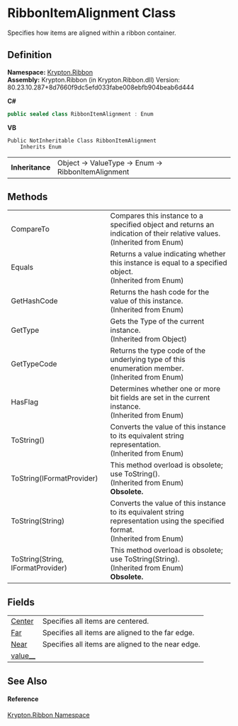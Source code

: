 # RibbonItemAlignment Class


Specifies how items are aligned within a ribbon container.



## Definition
**Namespace:** <a href="1e9bc734-cff9-e9b8-f013-94cdac669794.md">Krypton.Ribbon</a>  
**Assembly:** Krypton.Ribbon (in Krypton.Ribbon.dll) Version: 80.23.10.287+8d7660f9dc5efd033fabe008ebfb904beab6d444

**C#**
``` C#
public sealed class RibbonItemAlignment : Enum
```
**VB**
``` VB
Public NotInheritable Class RibbonItemAlignment
	Inherits Enum
```

<table><tr><td><strong>Inheritance</strong></td><td>Object  →  ValueType  →  Enum  →  RibbonItemAlignment</td></tr>
</table>



## Methods
<table>
<tr>
<td>CompareTo</td>
<td>Compares this instance to a specified object and returns an indication of their relative values.<br />(Inherited from Enum)</td></tr>
<tr>
<td>Equals</td>
<td>Returns a value indicating whether this instance is equal to a specified object.<br />(Inherited from Enum)</td></tr>
<tr>
<td>GetHashCode</td>
<td>Returns the hash code for the value of this instance.<br />(Inherited from Enum)</td></tr>
<tr>
<td>GetType</td>
<td>Gets the Type of the current instance.<br />(Inherited from Object)</td></tr>
<tr>
<td>GetTypeCode</td>
<td>Returns the type code of the underlying type of this enumeration member.<br />(Inherited from Enum)</td></tr>
<tr>
<td>HasFlag</td>
<td>Determines whether one or more bit fields are set in the current instance.<br />(Inherited from Enum)</td></tr>
<tr>
<td>ToString()</td>
<td>Converts the value of this instance to its equivalent string representation.<br />(Inherited from Enum)</td></tr>
<tr>
<td>ToString(IFormatProvider)</td>
<td>This method overload is obsolete; use ToString().<br />(Inherited from Enum)<br /><strong>Obsolete.</strong></td></tr>
<tr>
<td>ToString(String)</td>
<td>Converts the value of this instance to its equivalent string representation using the specified format.<br />(Inherited from Enum)</td></tr>
<tr>
<td>ToString(String, IFormatProvider)</td>
<td>This method overload is obsolete; use ToString(String).<br />(Inherited from Enum)<br /><strong>Obsolete.</strong></td></tr>
</table>

## Fields
<table>
<tr>
<td><a href="b2db564f-2402-e387-7ea9-687a5becc0f3.md">Center</a></td>
<td>Specifies all items are centered.</td></tr>
<tr>
<td><a href="6e70a674-c1fd-349a-f607-1b8752eab79b.md">Far</a></td>
<td>Specifies all items are aligned to the far edge.</td></tr>
<tr>
<td><a href="8c79e2aa-6a29-9fa0-c9d8-972d703c72af.md">Near</a></td>
<td>Specifies all items are aligned to the near edge.</td></tr>
<tr>
<td><a href="80b584a4-ff9a-3c13-1993-6502655193ea.md">value__</a></td>
<td> </td></tr>
</table>

## See Also


#### Reference
<a href="1e9bc734-cff9-e9b8-f013-94cdac669794.md">Krypton.Ribbon Namespace</a>  
